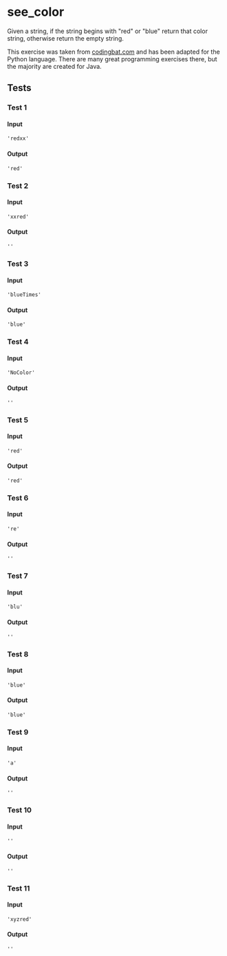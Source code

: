 # see_color




Given a string, if the string begins with "red" or "blue" return that color string, otherwise return the empty string.

This exercise was taken from [codingbat.com](https://codingbat.com/prob/p199216) and has been adapted for the Python language. There are many great programming exercises there, but the majority are created for Java.






## Tests
### Test 1
#### Input
```
'redxx'
```
#### Output
```
'red'
```
### Test 2
#### Input
```
'xxred'
```
#### Output
```
''
```
### Test 3
#### Input
```
'blueTimes'
```
#### Output
```
'blue'
```
### Test 4
#### Input
```
'NoColor'
```
#### Output
```
''
```
### Test 5
#### Input
```
'red'
```
#### Output
```
'red'
```
### Test 6
#### Input
```
're'
```
#### Output
```
''
```
### Test 7
#### Input
```
'blu'
```
#### Output
```
''
```
### Test 8
#### Input
```
'blue'
```
#### Output
```
'blue'
```
### Test 9
#### Input
```
'a'
```
#### Output
```
''
```
### Test 10
#### Input
```
''
```
#### Output
```
''
```
### Test 11
#### Input
```
'xyzred'
```
#### Output
```
''
```


